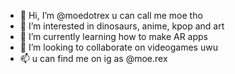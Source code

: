 - 👋 Hi, I’m @moedotrex u can call me moe tho
- 👀 I’m interested in dinosaurs, anime, kpop and art
- 🌱 I’m currently learning how to make AR apps
- 💞️ I’m looking to collaborate on videogames uwu
- 📫 u can find me on ig as @moe.rex

<!---
moedotrex/moedotrex is a ✨ special ✨ repository because its `README.md` (this file) appears on your GitHub profile.
You can click the Preview link to take a look at your changes.
--->
